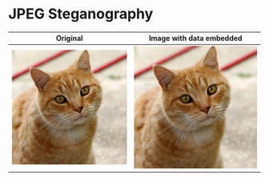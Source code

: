 # JPEG Steganography

| Original | Image with data embedded |
| ---------| -------------------------|
| ![](https://github.com/justssd/jpeg-steganography/blob/main/data/cat.jpg) | ![](https://github.com/justssd/jpeg-steganography/blob/main/data/cat.jpg) |
